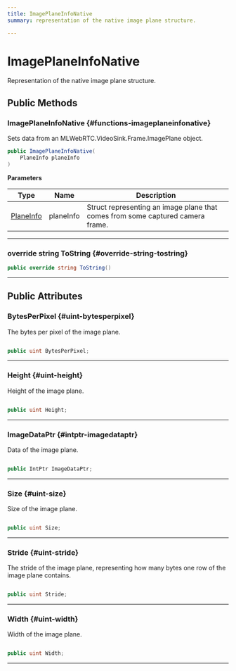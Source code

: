```yaml
---
title: ImagePlaneInfoNative
summary: representation of the native image plane structure. 

---
```


# ImagePlaneInfoNative




Representation of the native image plane structure.   





## Public Methods

###  ImagePlaneInfoNative {#functions-imageplaneinfonative}

Sets data from an MLWebRTC.VideoSink.Frame.ImagePlane object. 

```csharp
public ImagePlaneInfoNative(
    PlaneInfo planeInfo
)
```


**Parameters**

| Type | Name  | Description  | 
|--|--|--|
| [PlaneInfo](/versioned_docs/version-14-Jun-2023/unity-api/api/UnityEngine.XR.MagicLeap/MLWebRTC/VideoSink/Frame/UnityEngine.XR.MagicLeap.MLWebRTC.VideoSink.Frame.PlaneInfo.md) |planeInfo|Struct representing an image plane that comes from some captured camera frame. |






-----------

### override string ToString {#override-string-tostring}

```csharp
public override string ToString()
```






-----------

## Public Attributes

### BytesPerPixel {#uint-bytesperpixel}

The bytes per pixel of the image plane. 

```csharp

public uint BytesPerPixel;

```






-----------

### Height {#uint-height}

Height of the image plane. 

```csharp

public uint Height;

```






-----------

### ImageDataPtr {#intptr-imagedataptr}

Data of the image plane. 

```csharp

public IntPtr ImageDataPtr;

```






-----------

### Size {#uint-size}

Size of the image plane. 

```csharp

public uint Size;

```






-----------

### Stride {#uint-stride}

The stride of the image plane, representing how many bytes one row of the image plane contains. 

```csharp

public uint Stride;

```






-----------

### Width {#uint-width}

Width of the image plane. 

```csharp

public uint Width;

```






-----------

